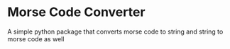 # Morse Code Converter
A simple python package that converts morse code to string and string to morse code as well